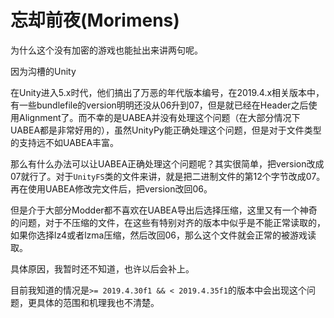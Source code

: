 # 忘却前夜(Morimens)

为什么这个没有加密的游戏也能扯出来讲两句呢。

因为沟槽的Unity

在Unity进入5.x时代，他们搞出了万恶的年代版本编号，在2019.4.x相关版本中，有一些bundlefile的version明明还没从06升到07，但是就已经在Header之后使用Alignment了。而不幸的是UABEA并没有处理这个问题（在大部分情况下UABEA都是非常好用的），虽然UnityPy能正确处理这个问题，但是对于文件类型的支持远不如UABEA丰富。

那么有什么办法可以让UABEA正确处理这个问题呢？其实很简单，把version改成07就行了。对于`UnityFS`类的文件来讲，就是把二进制文件的第12个字节改成07。再在使用UABEA修改完文件后，把version改回06。

但是介于大部分Modder都不喜欢在UABEA导出后选择压缩，这里又有一个神奇的问题，对于不压缩的文件，在这些有特别对齐的版本中似乎是不能正常读取的，如果你选择lz4或者lzma压缩，然后改回06，那么这个文件就会正常的被游戏读取。

具体原因，我暂时还不知道，也许以后会补上。

目前我知道的情况是`>= 2019.4.30f1 && < 2019.4.35f1`的版本中会出现这个问题，更具体的范围和机理我也不清楚。 
